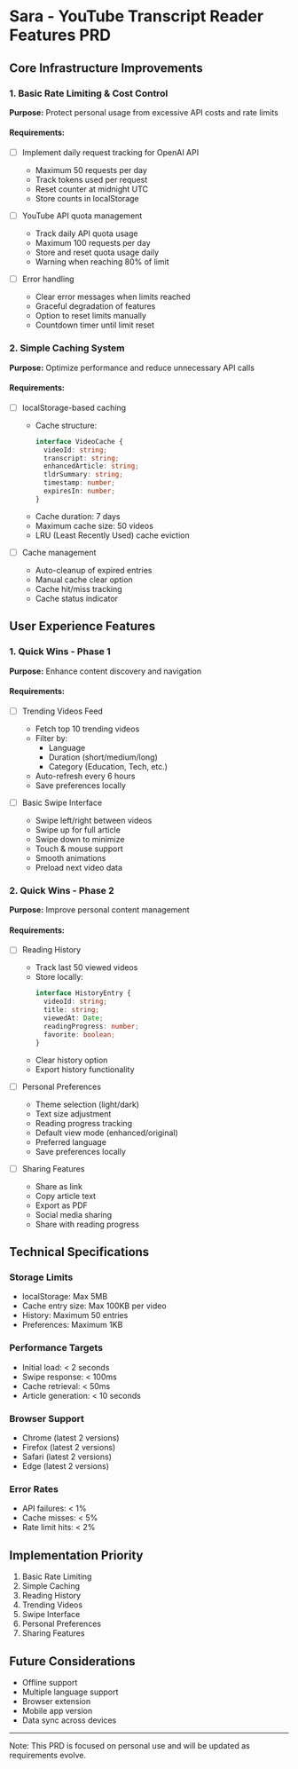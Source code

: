 # Sara - YouTube Transcript Reader Features PRD

## Core Infrastructure Improvements

### 1. Basic Rate Limiting & Cost Control
**Purpose:** Protect personal usage from excessive API costs and rate limits

#### Requirements:
- [ ] Implement daily request tracking for OpenAI API
  - Maximum 50 requests per day
  - Track tokens used per request
  - Reset counter at midnight UTC
  - Store counts in localStorage

- [ ] YouTube API quota management
  - Track daily API quota usage
  - Maximum 100 requests per day
  - Store and reset quota usage daily
  - Warning when reaching 80% of limit

- [ ] Error handling
  - Clear error messages when limits reached
  - Graceful degradation of features
  - Option to reset limits manually
  - Countdown timer until limit reset

### 2. Simple Caching System
**Purpose:** Optimize performance and reduce unnecessary API calls

#### Requirements:
- [ ] localStorage-based caching
  - Cache structure:
    ```typescript
    interface VideoCache {
      videoId: string;
      transcript: string;
      enhancedArticle: string;
      tldrSummary: string;
      timestamp: number;
      expiresIn: number;
    }
    ```
  - Cache duration: 7 days
  - Maximum cache size: 50 videos
  - LRU (Least Recently Used) cache eviction

- [ ] Cache management
  - Auto-cleanup of expired entries
  - Manual cache clear option
  - Cache hit/miss tracking
  - Cache status indicator

## User Experience Features

### 1. Quick Wins - Phase 1
**Purpose:** Enhance content discovery and navigation

#### Requirements:
- [ ] Trending Videos Feed
  - Fetch top 10 trending videos
  - Filter by:
    - Language
    - Duration (short/medium/long)
    - Category (Education, Tech, etc.)
  - Auto-refresh every 6 hours
  - Save preferences locally

- [ ] Basic Swipe Interface
  - Swipe left/right between videos
  - Swipe up for full article
  - Swipe down to minimize
  - Touch & mouse support
  - Smooth animations
  - Preload next video data

### 2. Quick Wins - Phase 2
**Purpose:** Improve personal content management

#### Requirements:
- [ ] Reading History
  - Track last 50 viewed videos
  - Store locally:
    ```typescript
    interface HistoryEntry {
      videoId: string;
      title: string;
      viewedAt: Date;
      readingProgress: number;
      favorite: boolean;
    }
    ```
  - Clear history option
  - Export history functionality

- [ ] Personal Preferences
  - Theme selection (light/dark)
  - Text size adjustment
  - Reading progress tracking
  - Default view mode (enhanced/original)
  - Preferred language
  - Save preferences locally

- [ ] Sharing Features
  - Share as link
  - Copy article text
  - Export as PDF
  - Social media sharing
  - Share with reading progress

## Technical Specifications

### Storage Limits
- localStorage: Max 5MB
- Cache entry size: Max 100KB per video
- History: Maximum 50 entries
- Preferences: Maximum 1KB

### Performance Targets
- Initial load: < 2 seconds
- Swipe response: < 100ms
- Cache retrieval: < 50ms
- Article generation: < 10 seconds

### Browser Support
- Chrome (latest 2 versions)
- Firefox (latest 2 versions)
- Safari (latest 2 versions)
- Edge (latest 2 versions)

### Error Rates
- API failures: < 1%
- Cache misses: < 5%
- Rate limit hits: < 2%

## Implementation Priority
1. Basic Rate Limiting
2. Simple Caching
3. Reading History
4. Trending Videos
5. Swipe Interface
6. Personal Preferences
7. Sharing Features

## Future Considerations
- Offline support
- Multiple language support
- Browser extension
- Mobile app version
- Data sync across devices

---
Note: This PRD is focused on personal use and will be updated as requirements evolve.
